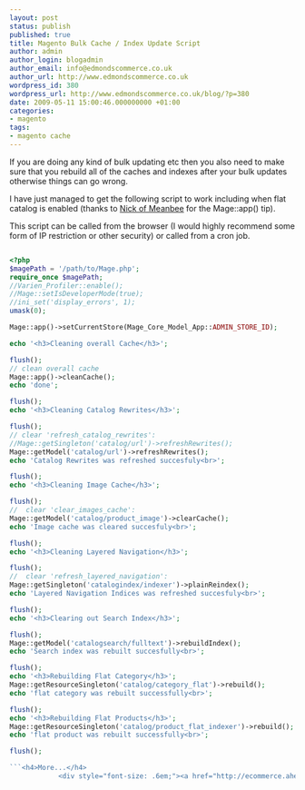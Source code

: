 ```yaml
---
layout: post
status: publish
published: true
title: Magento Bulk Cache / Index Update Script
author: admin
author_login: blogadmin
author_email: info@edmondscommerce.co.uk
author_url: http://www.edmondscommerce.co.uk
wordpress_id: 380
wordpress_url: http://www.edmondscommerce.co.uk/blog/?p=380
date: 2009-05-11 15:00:46.000000000 +01:00
categories:
- magento
tags:
- magento cache
---
```

If you are doing any kind of bulk updating etc then you also need to make sure that you rebuild all of the caches and indexes after your bulk updates otherwise things can go wrong. 

I have just managed to get the following script to work including when flat catalog is enabled (thanks to <a href="http://www.nicksays.co.uk/2009/02/testing-magento-modules/" target="_blank">Nick of Meanbee</a> for the Mage::app() tip).

This script can be called from the browser (I would highly recommend some form of IP restriction or other security) or called from a cron job. 
```php

<?php
$magePath = '/path/to/Mage.php';
require_once $magePath;
//Varien_Profiler::enable();
//Mage::setIsDeveloperMode(true);
//ini_set('display_errors', 1);
umask(0);

Mage::app()->setCurrentStore(Mage_Core_Model_App::ADMIN_STORE_ID); 

echo '<h3>Cleaning overall Cache</h3>';

flush();
// clean overall cache
Mage::app()->cleanCache();
echo 'done';

flush();
echo '<h3>Cleaning Catalog Rewrites</h3>';

flush();
// clear 'refresh_catalog_rewrites':
//Mage::getSingleton('catalog/url')->refreshRewrites();
Mage::getModel('catalog/url')->refreshRewrites();
echo 'Catalog Rewrites was refreshed succesfuly<br>';

flush();
echo '<h3>Cleaning Image Cache</h3>';

flush();
//  clear 'clear_images_cache':
Mage::getModel('catalog/product_image')->clearCache();
echo 'Image cache was cleared succesfuly<br>';

flush();
echo '<h3>Cleaning Layered Navigation</h3>';

flush();
//  clear 'refresh_layered_navigation':
Mage::getSingleton('catalogindex/indexer')->plainReindex();
echo 'Layered Navigation Indices was refreshed succesfuly<br>';

flush();
echo '<h3>Clearing out Search Index</h3>';

flush();
Mage::getModel('catalogsearch/fulltext')->rebuildIndex();
echo 'Search index was rebuilt succesfully<br>';

flush();
echo '<h3>Rebuilding Flat Category</h3>';
Mage::getResourceSingleton('catalog/category_flat')->rebuild();
echo 'flat category was rebuilt successfully<br>';

flush();
echo '<h3>Rebuilding Flat Products</h3>';
Mage::getResourceSingleton('catalog/product_flat_indexer')->rebuild();
echo 'flat product was rebuilt successfully<br>';

flush();

```<h4>More...</h4>
			<div style="font-size: .6em;"><a href="http://ecommerce.aheadworks.com/blog/2009/05/magento-world-newsletter-may-5-2009/" rel="nofollow">Magento World Newsletter (May 5, 2009)</a><br><a href="http://kernelhack.com/?p=37" rel="nofollow">How to add custom fields to <b>Magento</b> checkout | KERNELHACK.com</a><br><a href="http://www.magento.cn/111/ecommerce-seo/magento-stores-ecommerce-search-engine-optimization/" rel="nofollow"><b>Magento</b> Stores Ecommerce Search Engine Optimization, <b>Magento</b> store <b>...</b></a><br></div>
